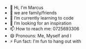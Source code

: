 - 👋 Hi, I'm Marcus
- 👀 we are family/friends 
- 🌱 I’m currently learning to code
- 💞️ I’m looking for an inspiration 
- 📫 How to reach me: 0725693306
- 😄 Pronouns: Me, Myself and I
- ⚡ Fun fact: I'm fun to hang out with

<!---
0725693306/0725693306 is a ✨ special ✨ repository because its `README.md` (this file) appears on your GitHub profile.
You can click the Preview link to take a look at your changes.
--->
